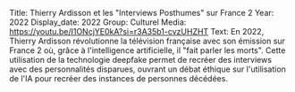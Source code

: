 Title: Thierry Ardisson et les "Interviews Posthumes" sur France 2
Year: 2022
Display_date: 2022
Group: Culturel
Media: https://youtu.be/I1ONcjYE0kA?si=r3A35b1-cvzUHZHT
Text: En 2022, Thierry Ardisson révolutionne la télévision française avec son émission sur France 2 où, grâce à l'intelligence artificielle, il "fait parler les morts". Cette utilisation de la technologie deepfake permet de recréer des interviews avec des personnalités disparues, ouvrant un débat éthique sur l'utilisation de l'IA pour recréer des instances de personnes décédées.
